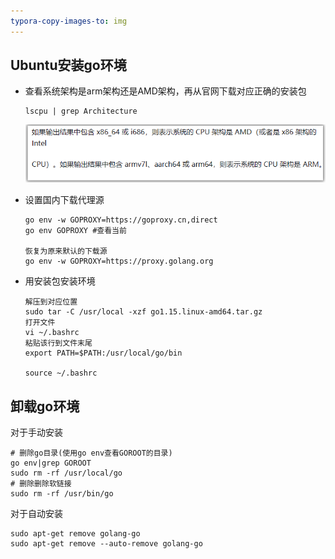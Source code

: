 ```yaml
---
typora-copy-images-to: img
---
```


## Ubuntu安装go环境

- 查看系统架构是arm架构还是AMD架构，再从官网下载对应正确的安装包

  ```
  lscpu | grep Architecture
  ```

  ![image-20240315170440804](img\image-20240315170440804.png)


- 设置国内下载代理源

  ```
  go env -w GOPROXY=https://goproxy.cn,direct 
  go env GOPROXY #查看当前
  
  恢复为原来默认的下载源
  go env -w GOPROXY=https://proxy.golang.org
  ```

- 用安装包安装环境

  ```
  解压到对应位置
  sudo tar -C /usr/local -xzf go1.15.linux-amd64.tar.gz
  打开文件
  vi ~/.bashrc
  粘贴该行到文件末尾
  export PATH=$PATH:/usr/local/go/bin
  
  source ~/.bashrc
  ```
  
  

## 卸载go环境

对于手动安装

```
# 删除go目录(使用go env查看GOROOT的目录)
go env|grep GOROOT
sudo rm -rf /usr/local/go
# 删除删除软链接
sudo rm -rf /usr/bin/go
```

对于自动安装

```
sudo apt-get remove golang-go
sudo apt-get remove --auto-remove golang-go
```

